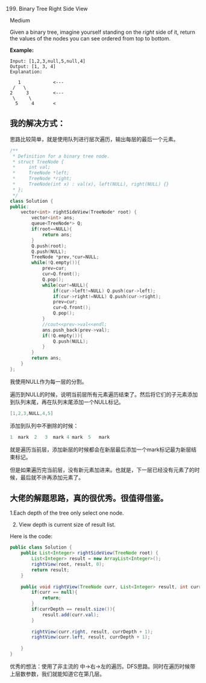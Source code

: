 199. Binary Tree Right Side View

Medium

Given a binary tree, imagine yourself standing on the *right* side of it, return the values of the nodes you can see ordered from top to bottom.

**Example:**

```
Input: [1,2,3,null,5,null,4]
Output: [1, 3, 4]
Explanation:

   1            <---
 /   \
2     3         <---
 \     \
  5     4       <
```

## 我的解决方式：

思路比较简单，就是使用队列进行层次遍历，输出每层的最后一个元素。

```c++
/**
 * Definition for a binary tree node.
 * struct TreeNode {
 *     int val;
 *     TreeNode *left;
 *     TreeNode *right;
 *     TreeNode(int x) : val(x), left(NULL), right(NULL) {}
 * };
 */
class Solution {
public:
    vector<int> rightSideView(TreeNode* root) {
        vector<int> ans;
        queue<TreeNode*> Q;
        if(root==NULL){
            return ans;
        }
        Q.push(root);
        Q.push(NULL);
        TreeNode *prev,*cur=NULL;
        while(!Q.empty()){
            prev=cur;
            cur=Q.front();
            Q.pop();
            while(cur!=NULL){
                if(cur->left!=NULL) Q.push(cur->left);
                if(cur->right!=NULL) Q.push(cur->right);
                prev=cur;
                cur=Q.front();
                Q.pop();
            }
            //cout<<prev->val<<endl;
            ans.push_back(prev->val);
            if(!Q.empty()){
                Q.push(NULL);
            }
        }
        return ans;
    }
};
```

我使用NULL作为每一层的分割。

遍历到NULL的时候，说明当前层所有元素遍历结束了。然后将它们的子元素添加到队列末尾，再在队列末尾添加一个NULL标记。

``` C++
[1,2,3,NULL,4,5]
```

添加到队列中不删除的时候：

```C++
1  mark  2   3  mark 4 mark  5   mark
```

就是遍历当前层，添加新层的时候都会在新层最后添加一个mark标记最为新层结束标记。

但是如果遍历完当前层，没有新元素加进来。也就是，下一层已经没有元素了的时候，最后就不许再添加元素了。



## 大佬的解题思路，真的很优秀。很值得借鉴。

1.Each depth of the tree only select one node.

2. View depth is current size of result list.

Here is the code:

```java
public class Solution {
    public List<Integer> rightSideView(TreeNode root) {
        List<Integer> result = new ArrayList<Integer>();
        rightView(root, result, 0);
        return result;
    }
    
    public void rightView(TreeNode curr, List<Integer> result, int currDepth){
        if(curr == null){
            return;
        }
        if(currDepth == result.size()){
            result.add(curr.val);
        }
        
        rightView(curr.right, result, currDepth + 1);
        rightView(curr.left, result, currDepth + 1);
        
    }
}
```

优秀的想法：使用了非主流的 中→右→左的遍历。DFS思路。同时在遍历时候带上层数参数，我们就能知道它在第几层。